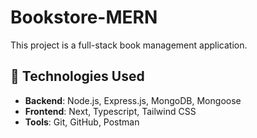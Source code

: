 # Bookstore-MERN
This project is a full-stack book management application. 


## 🚀 Technologies Used

- **Backend**: Node.js, Express.js, MongoDB, Mongoose
- **Frontend**: Next, Typescript, Tailwind CSS
- **Tools**: Git, GitHub, Postman
